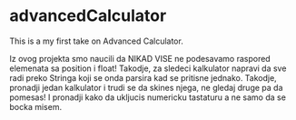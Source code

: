 # advancedCalculator
This is a my first take on Advanced Calculator.

Iz ovog projekta smo naucili da NIKAD VISE ne podesavamo raspored elemenata sa position i float! Takodje, za sledeci kalkulator napravi da sve radi preko Stringa koji se onda parsira kad se pritisne jednako. Takodje, pronadji jedan kalkulator i trudi se da skines njega, ne gledaj druge pa da pomesas! I pronadji kako da ukljucis numericku tastaturu a ne samo da se bocka misem.
